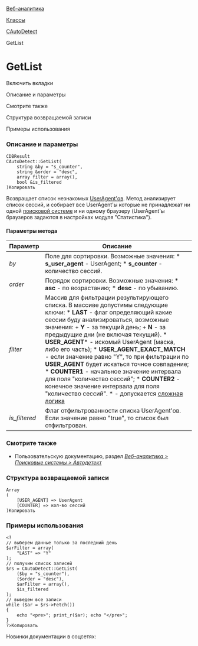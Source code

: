 [Веб-аналитика](/api_help/statistic/index.php)

[Классы](/api_help/statistic/classes/index.php)

[CAutoDetect](/api_help/statistic/classes/cautodetect/index.php)

GetList

GetList
=======

Включить вкладки

Описание и параметры

Смотрите также

Структура возвращаемой записи

Примеры использования

### Описание и параметры

```
CDBResult
CAutoDetect::GetList(
	string &by = "s_counter",
	string &order = "desc",
	array filter = array(),
	bool &is_filtered
)Копировать
```

Возвращает список незнакомых [UserAgent'ов](/api_help/statistic/terms.php#user_agent). Метод анализирует список сессий, и собирает все UserAgent'ы которые не принадлежат ни одной [поисковой системе](/api_help/statistic/terms.php#search) и ни одному браузеру (UserAgent'ы браузеров задаются в настройках модуля "Статистика").

#### Параметры метода

| Параметр | Описание |
| --- | --- |
| *by* | Поле для сортировки. Возможные значения:  * **s\_user\_agent** - UserAgent; * **s\_counter** - количество сессий. |
| *оrder* | Порядок сортировки. Возможные значения:  * **asc** - по возрастанию; * **desc** - по убыванию. |
| *filter* | Массив для фильтрации результирующего списка. В массиве допустимы следующие ключи:  * **LAST** - флаг определяющий какие сессии буду анализироваться, возможные значения:   + **Y** - за текущий день;   + **N** - за предыдущие дни (не включая текущий). * **USER\_AGENT**\* - искомый UserAgent (маска, либо его часть); * **USER\_AGENT\_EXACT\_MATCH** - если значение равно "Y", то при фильтрации по **USER\_AGENT** будет искаться точное совпадение; * **COUNTER1** - начальное значение интервала для поля "количество сессий"; * **COUNTER2** - конечное значение интервала для поля "количество сессий".  \* - допускается [сложная логика](/api_help/main/general/filter.php) |
| *is\_filtered* | Флаг отфильтрованности списка UserAgent'ов. Если значение равно "true", то список был отфильтрован. |

### Смотрите также

* Пользовательскую документацию, раздел *[Веб-аналитика > Поисковые системы > Автодетект](http://www.1c-bitrix.ru/user_help/statistic/search_engines/autodetect_list.php)*

### Структура возвращаемой записи

```
Array
(
	[USER_AGENT] => UserAgent
	[COUNTER] => кол-во сессий
)Копировать
```

### Примеры использования

```
<?
// выберем данные только за последний день
$arFilter = array(
	"LAST" => "Y"
);
// получим список записей
$rs = CAutoDetect::GetList(
	($by = "s_counter"),
	($order = "desc"),
	$arFilter = array(),
	$is_filtered
);
// выведем все записи
while ($ar = $rs->Fetch())
{
	echo "<pre>"; print_r($ar); echo "</pre>";    
}
?>Копировать
```

Новинки документации в соцсетях: